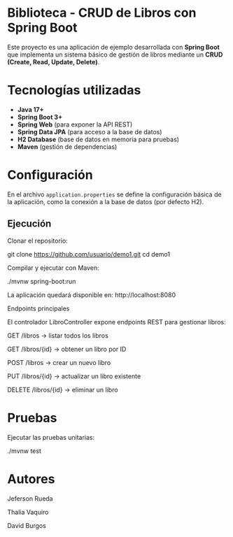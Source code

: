 # Biblioteca - CRUD de Libros con Spring Boot

Este proyecto es una aplicación de ejemplo desarrollada con **Spring Boot** que implementa un sistema básico de gestión de libros mediante un **CRUD (Create, Read, Update, Delete)**.

# Tecnologías utilizadas
- **Java 17+**
- **Spring Boot 3+**
- **Spring Web** (para exponer la API REST)
- **Spring Data JPA** (para acceso a la base de datos)
- **H2 Database** (base de datos en memoria para pruebas)
- **Maven** (gestión de dependencias)


#  Configuración
En el archivo `application.properties` se define la configuración básica de la aplicación, como la conexión a la base de datos (por defecto H2).


## Ejecución

Clonar el repositorio:

git clone https://github.com/usuario/demo1.git
cd demo1


Compilar y ejecutar con Maven:

./mvnw spring-boot:run


La aplicación quedará disponible en:
 http://localhost:8080

 Endpoints principales

El controlador LibroController expone endpoints REST para gestionar libros:

GET /libros → listar todos los libros

GET /libros/{id} → obtener un libro por ID

POST /libros → crear un nuevo libro

PUT /libros/{id} → actualizar un libro existente

DELETE /libros/{id} → eliminar un libro

# Pruebas

Ejecutar las pruebas unitarias:

./mvnw test

# Autores 

Jeferson Rueda

Thalia Vaquiro

David Burgos
